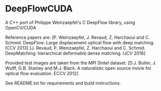# DeepFlowCUDA
A C++ port of Philippe Weinzaepfel's C DeepFlow library, using OpenCV/CUDA

Reference papers are:
[P. Weinzaepfel, J. Revaud, Z. Harchaoui and C. Schmid. DeepFlow: Large displacement optical flow with deep matching. ICCV 2013]
[J. Revaud, P. Weinzaepfel, Z. Harchaoui and C. Schmid. DeepMatching: hierarchical deformable dense matching. IJCV 2016]

Provided test images are taken from the MPI Sintel dataset:
[D.J. Butler, J. Wulff, G.B. Stanley and M.J. Black. A naturalistic open source movie for optical flow evaluation. ECCV 2012]

See README.txt for requirements and build instructions.
